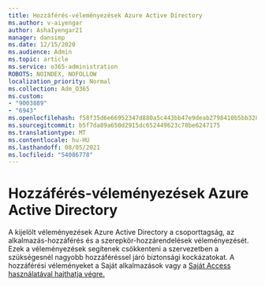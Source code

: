 ```yaml
---
title: Hozzáférés-véleményezések Azure Active Directory
ms.author: v-aiyengar
author: AshaIyengar21
manager: dansimp
ms.date: 12/15/2020
ms.audience: Admin
ms.topic: article
ms.service: o365-administration
ROBOTS: NOINDEX, NOFOLLOW
localization_priority: Normal
ms.collection: Adm_O365
ms.custom:
- "9003889"
- "6943"
ms.openlocfilehash: f58f35d6e66952347d880a5c443bb47e9deab2798410b5bb32895667572f1f58
ms.sourcegitcommit: b5f7da89a650d2915dc652449623c78be6247175
ms.translationtype: MT
ms.contentlocale: hu-HU
ms.lasthandoff: 08/05/2021
ms.locfileid: "54086778"
---
```

# <a name="perform-access-reviews-in-azure-active-directory"></a>Hozzáférés-véleményezések Azure Active Directory

A kijelölt véleményezések Azure Active Directory a csoporttagság, az alkalmazás-hozzáférés és a szerepkör-hozzárendelések véleményezését. Ezek a véleményezések segítenek csökkenteni a szervezetben a szükségesnél nagyobb hozzáféréssel járó biztonsági kockázatokat. A hozzáférési véleményeket a [](https://go.microsoft.com/fwlink/?linkid=2134605) Saját alkalmazások vagy a [Saját Access használatával hajthatja végre.](https://go.microsoft.com/fwlink/?linkid=2134505)
